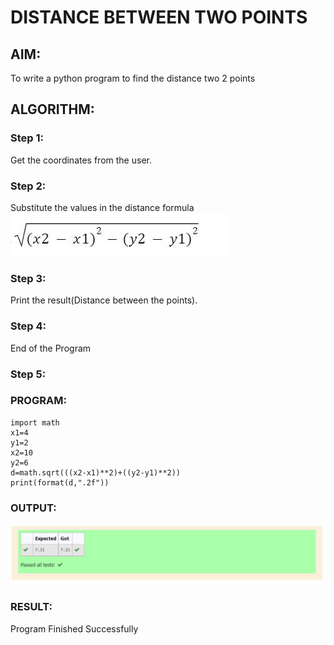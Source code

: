 # DISTANCE BETWEEN TWO POINTS

## AIM:
To write a python program to find the distance two 2 points
## ALGORITHM:
### Step 1: 
Get the coordinates from the user.
### Step 2:
 Substitute the values in the distance formula  ![output](/formula.jpg)
### Step 3: 
Print the result(Distance between the points).
### Step 4: 
End of the Program
### Step 5: 
### PROGRAM:
~~~
import math
x1=4
y1=2
x2=10
y2=6
d=math.sqrt(((x2-x1)**2)+((y2-y1)**2))
print(format(d,".2f"))
~~~
### OUTPUT:
![GitHub Logo](/distance.png)



### RESULT:
Program Finished Successfully
